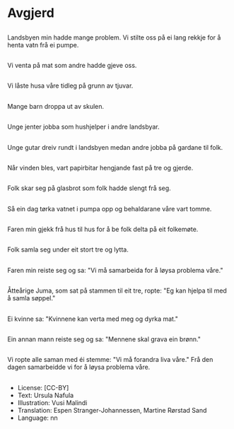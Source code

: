 # Avgjerd

##
Landsbyen min hadde mange problem. Vi stilte oss på ei lang rekkje for å henta vatn frå ei pumpe.

##
Vi venta på mat som andre hadde gjeve oss.

##
Vi låste husa våre tidleg på grunn av tjuvar.

##
Mange barn droppa ut av skulen.

##
Unge jenter jobba som hushjelper i andre landsbyar.

##
Unge gutar dreiv rundt i landsbyen medan andre jobba på gardane til folk.

##
Når vinden bles, vart papirbitar hengjande fast på tre og gjerde.

##
Folk skar seg på glasbrot som folk hadde slengt frå seg.

##
Så ein dag tørka vatnet i pumpa opp og behaldarane våre vart tomme.

##
Faren min gjekk frå hus til hus for å be folk delta på eit folkemøte.

##
Folk samla seg under eit stort tre og lytta.

##
Faren min reiste seg og sa: "Vi må samarbeida for å løysa problema våre."

##
Åtteårige Juma, som sat på stammen til eit tre, ropte: "Eg kan hjelpa til med å samla søppel."

##
Ei kvinne sa: "Kvinnene kan verta med meg og dyrka mat."

##
Ein annan mann reiste seg og sa: "Mennene skal grava ein brønn."

##
Vi ropte alle saman med éi stemme: "Vi må forandra liva våre." Frå den dagen samarbeidde vi for å løysa problema våre.

##
* License: [CC-BY]
* Text: Ursula Nafula
* Illustration: Vusi Malindi
* Translation: Espen Stranger-Johannessen, Martine Rørstad Sand
* Language: nn
